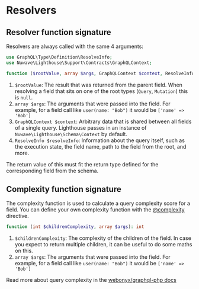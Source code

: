 # Resolvers

## Resolver function signature

Resolvers are always called with the same 4 arguments:

```php
use GraphQL\Type\Definition\ResolveInfo;
use Nuwave\Lighthouse\Support\Contracts\GraphQLContext;

function ($rootValue, array $args, GraphQLContext $context, ResolveInfo $resolveInfo)
```

1. `$rootValue`: The result that was returned from the parent field.
   When resolving a field that sits on one of the root types (`Query`, `Mutation`) this is `null`.
2. `array $args`: The arguments that were passed into the field.
   For example, for a field call like `user(name: "Bob")` it would be `['name' => 'Bob']`
3. `GraphQLContext $context`: Arbitrary data that is shared between all fields of a single query.
   Lighthouse passes in an instance of `Nuwave\Lighthouse\Schema\Context` by default.
4. `ResolveInfo $resolveInfo`: Information about the query itself,
   such as the execution state, the field name, path to the field from the root, and more.

The return value of this must fit the return type defined for the corresponding field from the schema.

## Complexity function signature

The complexity function is used to calculate a query complexity score for a field.
You can define your own complexity function with the [@complexity](../api-reference/directives.md#complexity) directive.

```php
function (int $childrenComplexity, array $args): int
```

1. `$childrenComplexity`: The complexity of the children of the field. In case you expect to return
   multiple children, it can be useful to do some maths on this.
2. `array $args`: The arguments that were passed into the field.
   For example, for a field call like `user(name: "Bob")` it would be `['name' => 'Bob']`

Read more about query complexity in the [webonyx/graphql-php docs](https://webonyx.github.io/graphql-php/security/#query-complexity-analysis)
